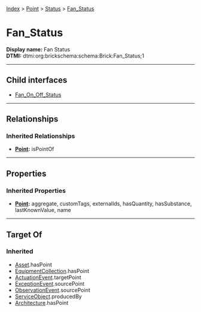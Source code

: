 [Index](../../../Index.md) > [Point](../../Point.md) > [Status](../Status.md) > [Fan_Status](#)
# Fan_Status

**Display name:** Fan Status<br />
**DTMI:** dtmi:org:brickschema:schema:Brick:Fan_Status;1

---

## Child interfaces
* [Fan_On_Off_Status](../On_Status/On_Off_Status/Fan_On_Off_Status.md)

---

## Relationships
### Inherited Relationships
* **[Point](../../Point.md):** isPointOf

---

## Properties
### Inherited Properties
* **[Point](../../Point.md):** aggregate, customTags, externalIds, hasQuantity, hasSubstance, lastKnownValue, name

---

## Target Of
### Inherited
* [Asset](../../../Asset/Asset.md).hasPoint
* [EquipmentCollection](../../../Collection/AssetCollection/EquipmentCollection/EquipmentCollection.md).hasPoint
* [ActuationEvent](../../../Event/PointEvent/ActuationEvent.md).targetPoint
* [ExceptionEvent](../../../Event/PointEvent/ExceptionEvent.md).sourcePoint
* [ObservationEvent](../../../Event/PointEvent/ObservationEvent.md).sourcePoint
* [ServiceObject](../../../Information/ServiceObject/ServiceObject.md).producedBy
* [Architecture](../../../Space/Architecture/Architecture.md).hasPoint
